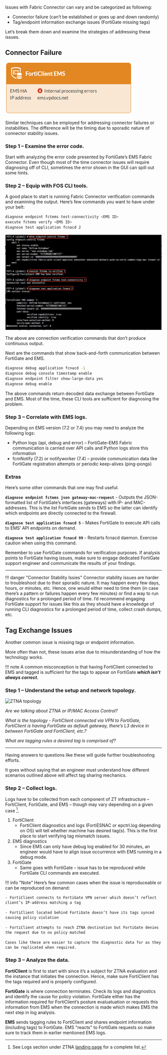 Issues with Fabric Connector can vary and be categorized as following:

- Connector failure (can’t be established or goes up and down randomly)
- Tag/endpoint information exchange issues (FortiGate missing tags)

Let’s break them down and examine the strategies of addressing these issues.

## Connector Failure

![Fabric Connector failure image](assets/fabric%20connector%20failure.png)

Similar techniques can be employed for addressing connector failures or instabilities. The difference will be the timing due to sporadic nature of connector stability issues.

### Step 1 – Examine the error code.

Start with analyzing the error code presented by FortiGate’s EMS Fabric Connector. Even though most of the time connector issues will require diagnosing off of CLI, sometimes the error shown in the GUI can spill out some hints.

### Step 2 – Equip with FOS CLI tools.

A good place to start is running Fabric Connector verification commands and examining the output. Here’s few commands you want to have under your belt:

``` bash
diagnose endpoint fctems test-connectivity <EMS ID>
execute fctems verify <EMS ID> 
diagnose test application fcnacd 2
```

![fcnacd 1](assets/fcnacd%201.png)

The above are connection verification commands that don’t produce continuous output.

Next are the commands that show back-and-forth communication between FortiGate and EMS.

``` bash
diagnose debug application fcnacd -1
diagnose debug console timestamp enable
diagnose endpoint filter show-large-data yes
diagnose debug enable
```

The above commands return decoded data exchange between FortiGate and EMS. Most of the time, these CLI tools are sufficient for diagnosing the problem.

### Step 3 – Correlate with EMS logs.

Depending on EMS version (7.2 or 7.4) you may need to analyze the following logs:

- Python logs (api, debug and error) – FortiGate–EMS Fabric communication is carried over API calls and Python logs store this information
- fcmNotify (7.2) or notifyworker (7.4) – provide communication data like FortiGate registration attempts or periodic keep-alives (ping-pongs)

### Extras

Here’s some other commands that one may find useful.

**`diagnose endpoint fctems json gateway-mac-request`** - Outputs the JSON-formatted list of FortiGate’s interfaces (gateways) with IP- and MAC-addresses. This is the list FortiGate sends to EMS so the latter can identify which endpoints are directly connected to the firewall.

**`diagnose test application fcnacd 5`** - Makes FortiGate to execute API calls to EMS’ API endpoints on demand.

**`diagnose test application fcnacd 99`** - Restarts fcnacd daemon. Exercise caution when using this command. 

Remember to use FortiGate commands for verification purposes. If analysis points to FortiGate having issues, make sure to engage dedicated FortiGate support engineer and communicate the results of your findings.

---

!!! danger "Connector Stability Issies"
    Connector stability issues are harder to troubleshoot due to their sporadic nature. It may happen every few days, hours, or minutes, etc. Hence, one would either need to time them (in case there’s a pattern or failures happen every few minutes) or find a way to run diagnostics for a prolonged period of time. I’d recommend engaging FortiGate support for issues like this as they should have a knowledge of running CLI diagnostics for a prolonged period of time, collect crash dumps, etc.

## Tag Exchange Issues

Another common issue is missing tags or endpoint information.

More often than not, these issues arise due to misunderstanding of how the technology works.

!!! note 
    A common misconception is that having FortiClient connected to EMS and tagged is sufficient for the tags to appear on FortiGate ***which isn’t always correct.***

### Step 1 – Understand the setup and network topology.

<img src="../assets/ZTNA over VPN.png" alt="ZTNA topology" width="400" height="400">

*Are we talking about ZTNA or IP/MAC Access Control?*

*What is the topology - FortiClient connected via VPN to FortiGate, FortiClient is having FortiGate as default gateway, there’s L3 device in between FortiGate and FortiClient, etc.?*

*What are tagging rules a desired tag is comprised of?*

---

Having answers to questions like these will guide further troubleshooting efforts.

It goes without saying that an engineer must understand how different scenarios outlined above will affect tag sharing mechanics. 

### Step 2 – Collect logs.

Logs have to be collected from each component of ZT infrastructure – FortiClient, FortiGate, and EMS – though may vary depending on a given case [^1]. 

[^1]: See Logs section under ZTNA [landing page](index.md) for a complete list.

1. FortiClient
    - FortiClient diagnostics and logs (FortiESNAC or epctrl.log depending on OS) will tell whether machine has desired tag(s). This is the first place to start verifying tag mismatch issues.
2. EMS diagnostics
    - Since EMS can only have debug log enabled for 30 minutes, an engineer would have to align issue occurrence with EMS running in a debug mode.
3. FortiGate
    - Same goes with FortiGate – issue has to be reproduced while FortiGate CLI commands are executed.

!!! info "Note"
    Here’s few common cases when the issue is reproduceable or can be reproduced on demand:

    - FortiClient connects to FortiGate VPN server which doesn’t reflect client’s IP-address matching a tag

    - FortiClient located behind FortiGate doesn’t have its tags synced causing policy violation

    - FortiClient attempts to reach ZTNA destination but FortiGate denies the request due to no policy matched

    Cases like these are easier to capture the diagnostic data for as they can be replicated when required.

### Step 3 – Analyze the data.

**FortiClient** is first to start with since it’s a subject for ZTNA evaluation and the instance that initiates the connection. Hence, make sure FortiClient has the tags required and is properly configured.

**FortiGate** is where connection terminates. Check its logs and diagnostics and identify the cause for policy violation. FortiGate either has the information required for FortiClient’s posture evaluatuation or requests this information from EMS when the connection is made which makes EMS the next step in log analysis.

**EMS** sends tagging rules to FortiClient and shares endpoint information (including tags) to FortiGate. EMS "reacts" to FortiGate requests so make sure to track them in earlier mentioned EMS logs. 